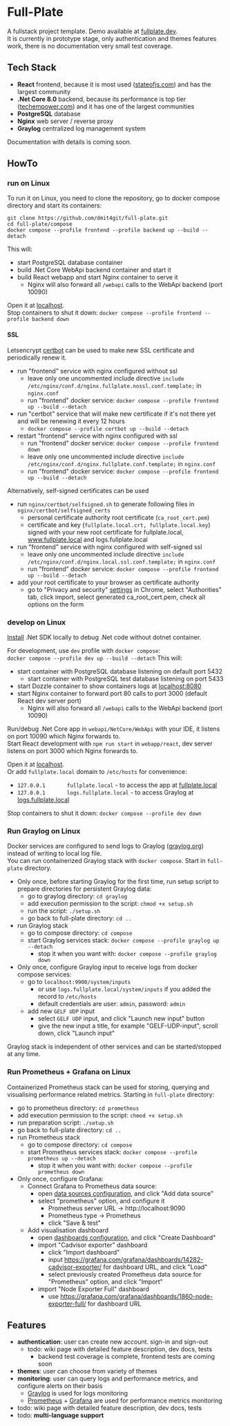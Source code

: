 # Full-Plate
A fullstack project template. 
Demo available at [fullplate.dev](https://fullplate.dev).  
It is currently in prototype stage, only authentication and themes features work, there is no documentation very small test coverage.

## Tech Stack
 * **React** frontend, because it is most used ([stateofjs.com](https://2022.stateofjs.com/en-US/libraries/front-end-frameworks/)) and has the largest community 
 * **.Net Core 8.0** backend, because its performance is top tier ([techempower.com](https://www.techempower.com/benchmarks/#section=data-r21)) and it has one of the largest communities
 * **PostgreSQL** database 
 * **Nginx** web server / reverse proxy
 * **Graylog** centralized log management system

Documentation with details is coming soon.

## HowTo
### run on Linux
To run it on Linux, you need to clone the repository, go to docker compose directory and start its containers:
```
git clone https://github.com/dmit4git/full-plate.git
cd full-plate/compose
docker compose --profile frontend --profile backend up --build --detach
```
This will:
 * start PostgreSQL database container
 * build .Net Core WebApi backend container and start it
 * build React webapp and start Nginx container to serve it
   * Nginx will also forward all `/webapi` calls to the WebApi backend (port 10090)
 
Open it at [localhost](http://localhost).  
Stop containers to shut it down: `docker compose --profile frontend --profile backend down`

#### SSL
Letsencrypt [certbot](https://certbot.eff.org/) can be used to make new SSL certificate and periodically renew it.
  * run "frontend" service with nginx configured without ssl 
    * leave only one uncommented include directive `include /etc/nginx/conf.d/nginx.fullplate.nossl.conf.template;` in `nginx.conf`
    * run "frontend" docker service: `docker compose --profile frontend up --build --detach`
  * run "certbot" service that will make new certificate if it's not there yet and will be renewing it every 12 hours
    * `docker compose --profile certbot up --build --detach`
  * restart "frontend" service with nginx configured with ssl
    * run "frontend" docker service: `docker compose --profile frontend down`
    * leave only one uncommented include directive `include /etc/nginx/conf.d/nginx.fullplate.conf.template;` in `nginx.conf`
    * run "frontend" docker service: `docker compose --profile frontend up --build --detach` 

Alternatively, self-signed certificates can be used
  * run `nginx/certbot/selfsigned.sh` to generate following files in `nginx/certbot/selfsigned_certs`
    * personal certificate authority root certificate (`ca_root_cert.pem`)
    * certificate and key (`fullplate.local.crt, fullplate.local.key`) signed with your new root certificate for fullplate.local, www.fullplate.local and logs.fullplate.local
  * run "frontend" service with nginx configured with self-signed ssl
    * leave only one uncommented include directive `include /etc/nginx/conf.d/nginx.local.ssl.conf.template;` in `nginx.conf`
    * run "frontend" docker service: `docker compose --profile frontend up --build --detach`
  * add your root certificate to your browser as certificate authority
    * go to "Privacy and security" [settings](chrome://settings/certificates) in Chrome, select "Authorities" tab, click import, select generated ca_root_cert.pem, check all options on the form

### develop on Linux
[Install](https://learn.microsoft.com/en-us/dotnet/core/install/linux) .Net SDK locally to debug .Net code without dotnet container.

For development, use `dev` profile with `docker compose`:  
`docker compose --profile dev up --build --detach`
This will:
* start container with PostgreSQL database listening on default port 5432
  * start container with PostgreSQL test database listening on port 5433
* start Dozzle container to show containers logs at [localhost:8080](http://localhost:8080)
* start Nginx container to forward port 80 calls to port 3000 (default React dev server port)  
   * Nginx will also forward all `/webapi` calls to the WebApi backend (port 10090)

Run/debug .Net Core app in `webapi/NetCore/WebApi` with your IDE, it listens on port 10090 which Nginx forwards to.  
Start React development with `npm run start` in `webapp/react`, dev server listens on port 3000 which Nginx forwards to.  

Open it at [localhost](http://localhost).  
Or add `fullplate.local` domain to `/etc/hosts` for convenience:
 * `127.0.0.1       fullplate.local` - to access the app at [fullplate.local](http://fullplate.local)
 * `127.0.0.1       logs.fullplate.local` - to access Graylog at [logs.fullplate.local](http://logs.fullplate.local)

Stop containers to shut it down: `docker compose --profile dev down`

### Run Graylog on Linux
Docker services are configured to send logs to Graylog ([graylog.org](https://go2docs.graylog.org/5-0/what_is_graylog/what_is_graylog.htm)) instead of writing to local log file.  
You can run containerized Graylog stack with `docker compose`. Start in `full-plate` directory.
 * Only once, before starting Graylog for the first time, run setup script to prepare directories for persistent Graylog data:
   * go to graylog directory: `cd graylog`
   * add execution permission to the script: `chmod +x setup.sh`
   * run the script: `./setup.sh`
   * go back to full-plate directory: `cd ..`
 * run Graylog stack
   * go to compose directory: `cd compose`
   * start Graylog services stack: `docker compose --profile graylog up --detach`
     * stop it when you want with: `docker compose --profile graylog down`
 * Only once, configure Graylog input to receive logs from docker compose services:
   * go to `localhost:9900/system/inputs`
     * or use `logs.fullplate.local/system/inputs` if you added the record to `/etc/hosts`
     * default credentials are user: `admin`, password: `admin`
   * add new `GELF UDP` input
     * select `GELF UDP` input, and click "Launch new input" button
     * give the new input a title, for example "GELF-UDP-input", scroll down, click "Launch input"

Graylog stack is independent of other services and can be started/stopped at any time.  

### Run Prometheus + Grafana on Linux
Containerized Prometheus stack can be used for storing, querying and visualising performance related metrics.
Starting in `full-plate` directory:
 * go to prometheus directory: `cd prometheus`
 * add execution permission to the script: `chmod +x setup.sh`
 * run preparation script: `./setup.sh`
 * go back to full-plate directory: `cd ..`
 * run Prometheus stack
   * go to compose directory: `cd compose`
   * start Prometheus services stack: `docker compose --profile prometheus up --detach`
       * stop it when you want with: `docker compose --profile prometheus down`
 * Only once, configure Grafana:
   * Connect Grafana to Prometheus data source:
     * open [data sources configuration](http://localhost:23000/connections/datasources), and click "Add data source"
     * select "prometheus" option, and configure it
       * Prometheus server URL -> http://localhost:9090
       * Prometheus type -> Prometheus
       * click "Save & test"
   * Add visualisation dashboard
     * open [dashboards configuration](http://localhost:23000/connections/datasources), and click "Create Dashboard"
     * import "Cadvisor exporter" dashboard
       * click "Import dashboard"
       * input https://grafana.com/grafana/dashboards/14282-cadvisor-exporter/ for dashboard URL, and click "Load"
       * select previously created Prometheus data source for "Prometheus" option, and click "Import"
     * import "Node Exporter Full" dashboard
       * use https://grafana.com/grafana/dashboards/1860-node-exporter-full/ for dashboard URL

## Features
 * **authentication**: user can create new account. sign-in and sign-out
   * todo: wiki page with detailed feature description, dev docs, tests
     * backend test coverage is complete, frontend tests are coming soon
 * **themes**: user can choose from variety of themes
 * **monitoring**: user can query logs and performance metrics, and configure alerts on their basis
   * [Graylog](https://graylog.org/) is used for logs monitoring
   * [Prometheus](https://prometheus.io/) + [Grafana](https://grafana.com/) are used for performance metrics monitoring 
 * todo: wiki page with detailed feature description, dev docs, tests
 * todo: **multi-language support**
